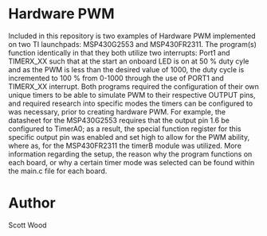 # Hardware PWM
Included in this repository is two examples of Hardware PWM implemented on two TI launchpads: MSP430G2553 and MSP430FR2311. The program(s) function identically in that they both utilize two interrupts: Port1 and TIMERX_XX such that at the start an onboard LED is on at 50 % duty cyle and as the PWM is less than the desired value of 1000, the duty cycle is incremented to 100 % from 0-1000 through the use of PORT1 and TIMERX_XX interrupt. Both programs required the configuration of their own unique timers to be able to simulate PWM to their respective OUTPUT pins, and required research into specific modes the timers can be configured to was necessary, prior to creating hardware PWM. For example, the datasheet for the MSP430G2553 requires that the output pin 1.6 be configured to TimerA0; as a result, the special function register for this specific output pin was enabled and set high to allow for the PWM ability, where as, for the MSP430FR2311 the timerB module was utilized. More information regarding the setup, the reason why the program functions on each board, or why a certain timer mode was selected can be found within the main.c file for each board.

# Author
Scott Wood
